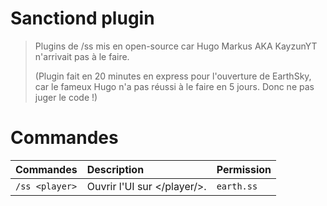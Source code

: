 Sanctiond plugin
============
> Plugins de /ss mis en open-source car Hugo Markus AKA KayzunYT n'arrivait pas à le faire.
>
> (Plugin fait en 20 minutes en express pour l'ouverture de EarthSky, car le fameux Hugo n'a pas réussi à le faire en 5 jours. Donc ne pas juger le code !)

Commandes
============

| Commandes                       | Description                                                  | Permission                                                                                                      |
|---------------------------------|:-------------------------------------------------------------|-----------------------------------------------------------------------------------------------------------------|
| `/ss <player>`                  | Ouvrir l'UI sur </player/>.                                 | `earth.ss`
